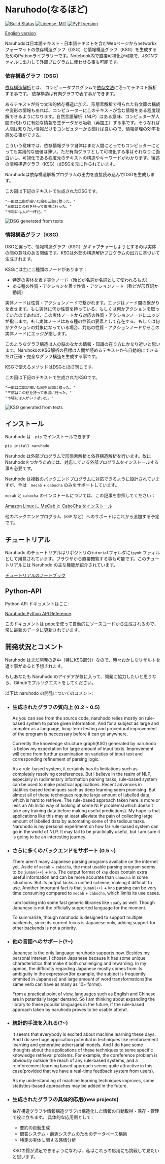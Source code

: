 # Naruhodo(なるほど)

[![Build Status](https://travis-ci.org/superkerokero/naruhodo.svg?branch=master)](https://travis-ci.org/superkerokero/naruhodo)
[![License: MIT](https://img.shields.io/badge/License-MIT-yellow.svg)](https://opensource.org/licenses/MIT)
[![PyPI version](https://badge.fury.io/py/naruhodo.svg)](https://badge.fury.io/py/naruhodo)

[English version](README.md)

Naruhodoは日本語テキスト・日本語テキストを含むWebページからnetworkxフォーマットの依存構造グラフ（DSG）と情報構造グラフ（KSG）を生成するためのPythonライブラリーです。Notebook内で直接可視化が可能で、JSONファィルに出力して外部プログラムに使わせる事も可能です。

### 依存構造グラフ（DSG）

[依存構造解析](https://web.stanford.edu/~jurafsky/slp3/14.pdf)とは、 コンピュータプログラムで[依存文法](https://en.wikipedia.org/wiki/Dependency_grammar)に沿ってテキスト解析する事です。
依存構造は有向グラフで表す事ができます。

あるテキストが持つ文法的依存構造に加え、形態素解析で得られた各文節の構成や変形の情報もあれば、コンピューターにこのテキストが含む情報をある程度理解できるようになります。自然言語解析（NLP）はある意味、コンピュターが人間の代わりに有効な情報を生データから吸収（再加工）する事です。そうなれば人間は知りたい情報だけをコンピュターから聞けば良いので、情報処理の効率を高める事ができる。

こういう意味では、依存情報グラフ自体はまだ人間にとってもコンピュターにとっても実用的な価値は薄い。ただ有向グラフとして可視化する事はそれなりに面白いし、可視化である程度元のテキストの構造やキーワードがわかります。後述の情報構造グラフ（KSG）はDSGを元に作られています。

Naruhodoは依存構造解析プログラムの出力を直接読み込んでDSGを生成します。 

この図は下記のテキストで生成されたDSGです。

```
"一郎は二郎が描いた絵を三郎に贈った。"
"三郎はこの絵を持って市場に行った。"
"市場には人が一杯だ。"
```

![DSG generated from texts](img/DSG_example.png)

### 情報構造グラフ（KSG）

DSGと違って、情報構造グラフ（KSG）がキャプチャーしようとするのは実体の間の意味のある関係です。KSGは外部の構造解析プログラムの出力に基づいて生成されます。

KSGには主に二種類のノードがあります：
* 特定の実体を表す実体ノード（殆どが名詞か名詞として使われるもの）
* ある種の性質・アクションを表す性質・アクションノード（殆どが形容詞か動詞）

実体ノードは性質・アクションノードで繋がれます。エッジはノード間の繋がりを表せます。もし実体に何か性質を持っている、もしくは何かアクションを取っていたのであれば、この実体ノードから対応の性質・アクションノードにエッジが指します。もし実体ノードはある種の性質の要素として存在する、もしくは何かアクションの対象になっている場合、対応の性質・アクションノードからこの実体ノードにエッジが指します。

このようなグラフ構造は人の脳のなかの情報・知識の在り方にかなり近いと思います。NaruhokoのKSG解析の目標は人間が読めるテキストから自動的にできるだけ正確・完全なグラフ構造を生成する事です。

KSGで使えるメソッドはDSGとほぼ同じです。

この図は下記のテキストで生成されたKSGです。

```
"一郎は二郎が描いた絵を三郎に贈った。"
"三郎はこの絵を持って市場に行った。"
"市場には人がいっぱいだ。"
```

![KSG generated from texts](img/KSG_example.png)

## インストール

Naruhodo は　`pip` でインストールできます:

```bash
pip install naruhodo
```

Naruhodo は外部プログラムで形態素解析と依存構造解析を行います。故にNaruhodoをつかうためには、対応している外部プログラムをインストールする事も必要です。

Naruhodo は複数のバックエンドプログラムに対応できるように設計されていますが、今は　`mecab` + `cabocha` のみをサポートしています。

`mecab` と `cabocha` のインストールについては、この記事を参照してください：

[Amazon Linux に MeCab と CaboCha をインストール](https://qiita.com/january108/items/85c80769ea870c190eaa)

他のバックエンドプログラム（`KNP` など）へのサポートはこれから追加する予定です。

## チュートリアル

Naruhodo のチュートリアルはリポジトリの`tutorial`フォルダに`ipynb` ファィルとして用意されています。ブラウザから直接閲覧する事も可能です。このチュートリアルには Naruhodo の主な機能が紹介されています。

[チュートリアルのノートブック](https://github.com/superkerokero/naruhodo/blob/master/tutorial/Tutorial.ipynb)

## Python-API

Python API ドキュメントはここ:

[Naruhodo Python API Reference](https://superkerokero.github.io/naruhodo).

このドキュメントは [pdoc](https://github.com/BurntSushi/pdoc)を使って自動的にソースコードから生成されるので、常に最新のデータに更新されています。

## 開発状況とコメント

Naruhodo はまだ開発の途中（特にKSG部分）なので、時々おかしなリザルトを返す事があると予想されます。

もしあなたも Naruhodo のアイデアが気に入って、開発に協力したいと思うなら、Githubでプルリクエストをしてください。

以下は naruhodo の開発についてのコメント:

* ### 生成されたグラフの質向上 (0.2 ~ 0.5)
    
    As you can see from the source code, naruhodo relies mostly on rule-based system to parse given information.
    And for a subject as large and complex as a language, long-term testing and procedural improvement of the program is neccessary before it can go anywhere.

    Currently the knowledge structure graph(KSG) generated by naruhodo is below my expectation for large amount of input texts. Improvement will come from furthur examination on varieties of input text and corresponding refinement of parsing logic.

    As a rule-based system, it certainly has its limitations such as completely resolving coreferences. But I believe in the realm of NLP, especially in rudimentary information parsing tasks, rule-based system can be used to make practical applications. Recent advances in statitics-based techniques such as deep learning seem promising. But almost all of these techniques require large amount of labelled data, which is hard to retrieve. The rule-based approach taken here is more or less an Ab Initio way of looking at some NLP problems(which doesn't take any training data before making useful predictions). My hope is that applications like this may at least alleviate the pain of collecting large amount of labelled data by automating some of the tedious tasks. Naruhodo is my personal experiment on how far rule-based system can go in the world of NLP. It may fail to be practically useful, but I am sure it is going to be an interesting journey.

* ### さらに多くのバックエンドをサポート (0.5 ~)
    
    There aren't many Japanese parsing programs available on the internet yet. Aside of `mecab` + `cabocha`, the most usable parsing program seems to be `juman(++)` + `knp`. The output format of `knp` does contain extra useful information and can be more accurate than `cabocha` in some situations. But its output lacks a unified scheme, making it difficult to use. Another important fact is that `juman(++)` + `knp` parsing can be very time consuming compared to `mecab` + `cabocha`, which limits its use cases.

    I am looking into some fast generic libraries like `spaCy` as well. Though Japanese is not the officially supported language for the moment. 

    To summarize, though naruhodo is designed to support multiple backends, since its current focus is Japanese only, adding support for other backends is not a priority.

* ### 他の言語へのサポート(?~)
    
    Japanese is the only language naruhodo supports now. Besides my personal interest, I chosen Japanese because it has some unique characteristics that make it both challenging and rewarding. In my opnion, the difficulty regarding Japanese mostly comes from its ambiguity in the expression(for example, the subject is frequently ommited in Japanese) and large amount of word transformations(the same verb can have as many as 10+ forms).

    From a practical point of view, languages such as English and Chinese are in potentially larger demand. So I am thinking about expanding the library to these popular languages in the future, if the rule-based approach taken by naruhodo proves to be usable afterall.

* ### 統計的手法を入れる(?~)
    
    It seems that everybody is excited about machine learning these days. And I do see huge application potential in techniques like reinforcement learning and generative adversarial models. And I do have some thoughts about the applications of these techniques to some specific knowledge retrieval problems. For example, the coreference problem is obviously outside the reach of any rule-based systems, and a reinforcement learning based approach seems quite attractive in this case(provided that we have a real-time feedback system from users).
    
    As my understanding of machine learning techniques improves, some statistics-based approaches may be added in the future.

* ### 生成されたグラフの具体的応用(new projects)
    
    依存構造グラフや情報構造グラフは構造化した情報の自動取得・保存・管理で役に立ちます。 具体的な応用例として： 
    * 要約の自動生成
    * 問答システム・翻訳システムのためのデータベース構築
    * 特定の実体に関する感情分析

    KSGの質が満足できるようになれば、私はこれらの応用にも挑戦して見たいと思います。

